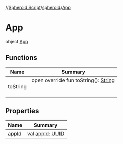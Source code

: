 //[Spheroid Script](../../index.md)/[spheroid](../index.md)/[App](index.md)



# App  
 object [App](index.md)   


## Functions  
  
|  Name|  Summary| 
|---|---|
| toString| open override fun toString(): [String](../../spheroid/-string/index.md)  <br><br><br>


## Properties  
  
|  Name|  Summary| 
|---|---|
| [appId](index.md#spheroid/App/appId/#/PointingToDeclaration/)|  val [appId](index.md#spheroid/App/appId/#/PointingToDeclaration/): [UUID](../-u-u-i-d/index.md)   <br>

